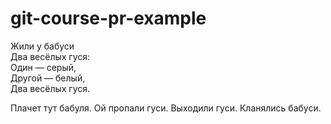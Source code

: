 # git-course-pr-example

Жили у бабуси  
Два весёлых гуся:  
Один — серый,  
Другой — белый,  
Два весёлых гуся.

Плачет тут бабуля.
Ой пропали гуси.
Выходили гуси.
Кланялись бабуси.  
